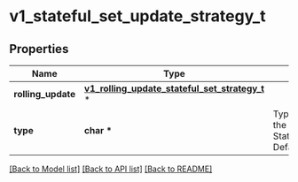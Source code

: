 # v1_stateful_set_update_strategy_t

## Properties
Name | Type | Description | Notes
------------ | ------------- | ------------- | -------------
**rolling_update** | [**v1_rolling_update_stateful_set_strategy_t**](v1_rolling_update_stateful_set_strategy.md) \* |  | [optional] 
**type** | **char \*** | Type indicates the type of the StatefulSetUpdateStrategy. Default is RollingUpdate. | [optional] 

[[Back to Model list]](../README.md#documentation-for-models) [[Back to API list]](../README.md#documentation-for-api-endpoints) [[Back to README]](../README.md)


